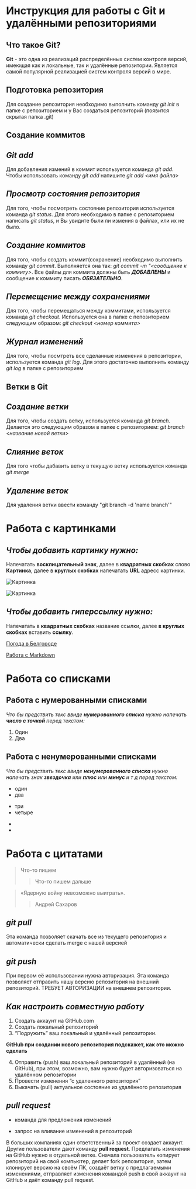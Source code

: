 # Инструкция для работы с Git и удалёнными репозиториями

## **Что такое Git?**
**Git** - это одна из реализаций распределённых систем контроля версий, имеющая как и локальные, так и удалённые репозитории. Является самой популярной реализацией систем контроля версий в мире.
## **Подготовка репозитория**
Для создание репозитория необходимо выполнить команду *git init*  в папке с репозиторием и у Вас создаться репозиторий (появится скрытая папка .git)

## **Создание коммитов**

## *Git add*
Для добавления измений в коммит используется команда *git add*. Чтобы использовать команду *git add* напишите *git add <имя файла>*

## *Просмотр состояния репозитория*
Для того, чтобы посмотреть состояние репозитория используется команда *git status*. Для этого необходимо в папке с репозиторием написать *git status*, и Вы увидите были ли измения в файлах, или их не было.

## *Создание коммитов*
Для того, чтобы создать коммит(сохранение) необходимо выполнить команду *git commit*. Выполняется она так: *git commit -m "<сообщение к коммиту>*. Все файлы для коммита должны быть ***ДОБАВЛЕНЫ*** и сообщение к коммиту писать ***ОБЯЗАТЕЛЬНО***.

## *Перемещение между сохранениями*
Для того, чтобы перемещаться между коммитами, используется команда *git checkout*. Используется она в папке с пепозиторием следующим образом: *git checkout <номер коммита>*

## *Журнал изменений*
Для того, чтобы посмтреть все сделанные изменения в репозитории, используется команда *git log*. Для этого достаточно выполнить команду *git log* в папке с репозиторием

## **Ветки в Git**

## *Создание ветки*

Для того, чтобы создать ветку, используется команда *git branch*. Делается это следующим образом в папке с репозиторием: *git branch <название новой ветки>*

## *Слияние веток*

Для того чтобы дабавить ветку в текущую ветку используется команда *git merge <name branch>*

## *Удаление веток*
Для удаления ветки ввести команду "git branch -d 'name branch'"

# Работа с картинками

## *Чтобы добавить **картинку** нужно:*
Напечатать **восклицательный знак**, далее в **квадратных скобках** слово **Картинка**, далее в **круглых скобках** напечатать **URL** адресс картинки.

![Картинка](https://klike.net/uploads/posts/2019-05/medium/1559021804_2.jpg)

![Картинка](https://img.pravda.ru/image/photo/2/3/7/244237.jpeg)

## *Чтобы добавить **гиперссылку** нужно:*
Напечатать в **квадратных скобках** название ссылки, далее **в круглых скобках** вставить **ссылку**.

[Погода в Белгороде](https://dzen.ru/pogoda/belgorod?lat=50.595415&lon=36.587272)

[Работа с Markdown](https://lifehacker.ru/chto-takoe-markdown/)

# Работа со списками

## **Работа с нумерованными списками**
*Что бы предствить текс ввиде **нумерованного списка** нужно напечать **число с точкой** перед текстом:* 
1. Один
2. Два

## **Работа с ненумерованными списками**
*Что бы предствить текс ввиде **ненумерованного списка** нужно напечать знак **звездочка** или **плюс** или **минус**  и т д перед текстом:*
* один
* два
+ три
+ четыре
-
-
# Работа с цитатами
> Что-то пишем
>> Что-то пишем дальше

> «Ядерную войну невозможно выиграть».
>> Андрей Сахаров

## *git pull*
Эта команда позволяет скачать все из текущего репозитория и автоматически сделать merge с нашей версией

## *git push*
При первом её использовании нужна авторизация.
Эта команда позволяет отправить нашу версию репозитория на внешний репозиторий. ТРЕБУЕТ АВТОРИЗАЦИИ на внешнем репозитории.

## *Как настроить совместную работу*

1. Создать аккаунт на GitHub.com
2. Создать локальный репозиторий
3. “Подружить” ваш локальный и удалённый репозитории. 
    
**GitHub при создании нового репозитория подскажет, как это можно сделать**
    
4. Отправить (push) ваш локальный репозиторий в удалённый (на GitHub), при этом, возможно, вам нужно будет авторизоваться на удалённом репозитории
5. Провести изменения “с удаленного репозитория”
6. Выкачать (pull) актуальное состояние из удалённого репозитория

## *pull request*

- команда для предложения изменений 

- запрос на вливание изменений в репозиторий

В больших компаниях один ответственный за проект создает аккаунт. Другие пользователи дают команду **pull request**. Предлагать изменения на GitHub нужно в отдельной ветке. 
Сначала пользователь копирует репозиторий на свой компьютер, делает fork репозитория, затем клонирует версию на своём ПК, создаёт ветку с предлагаемыми изменениями, отправляет изменения командой push в свой аккаунт на GitHub и даёт команду pull request.